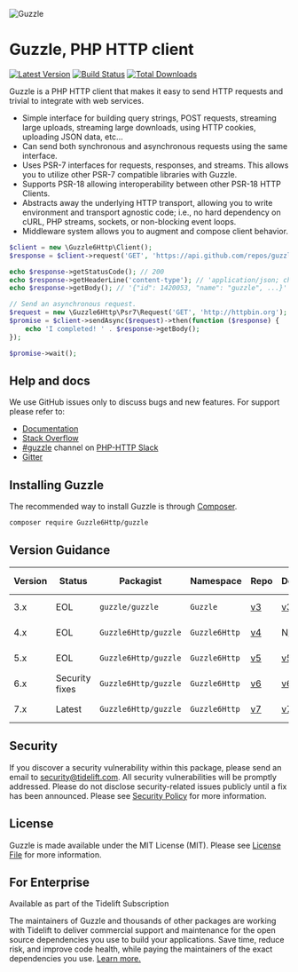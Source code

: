![Guzzle](.github/logo.png?raw=true)

# Guzzle, PHP HTTP client

[![Latest Version](https://img.shields.io/github/release/guzzle/guzzle.svg?style=flat-square)](https://github.com/guzzle/guzzle/releases)
[![Build Status](https://img.shields.io/github/workflow/status/guzzle/guzzle/CI?label=ci%20build&style=flat-square)](https://github.com/guzzle/guzzle/actions?query=workflow%3ACI)
[![Total Downloads](https://img.shields.io/packagist/dt/Guzzle6Http/guzzle.svg?style=flat-square)](https://packagist.org/packages/Guzzle6Http/guzzle)

Guzzle is a PHP HTTP client that makes it easy to send HTTP requests and
trivial to integrate with web services.

- Simple interface for building query strings, POST requests, streaming large
  uploads, streaming large downloads, using HTTP cookies, uploading JSON data,
  etc...
- Can send both synchronous and asynchronous requests using the same interface.
- Uses PSR-7 interfaces for requests, responses, and streams. This allows you
  to utilize other PSR-7 compatible libraries with Guzzle.
- Supports PSR-18 allowing interoperability between other PSR-18 HTTP Clients.
- Abstracts away the underlying HTTP transport, allowing you to write
  environment and transport agnostic code; i.e., no hard dependency on cURL,
  PHP streams, sockets, or non-blocking event loops.
- Middleware system allows you to augment and compose client behavior.

```php
$client = new \Guzzle6Http\Client();
$response = $client->request('GET', 'https://api.github.com/repos/guzzle/guzzle');

echo $response->getStatusCode(); // 200
echo $response->getHeaderLine('content-type'); // 'application/json; charset=utf8'
echo $response->getBody(); // '{"id": 1420053, "name": "guzzle", ...}'

// Send an asynchronous request.
$request = new \Guzzle6Http\Psr7\Request('GET', 'http://httpbin.org');
$promise = $client->sendAsync($request)->then(function ($response) {
    echo 'I completed! ' . $response->getBody();
});

$promise->wait();
```

## Help and docs

We use GitHub issues only to discuss bugs and new features. For support please refer to:

- [Documentation](https://docs.guzzlephp.org)
- [Stack Overflow](https://stackoverflow.com/questions/tagged/guzzle)
- [#guzzle](https://app.slack.com/client/T0D2S9JCT/CE6UAAKL4) channel on [PHP-HTTP Slack](https://slack.httplug.io/)
- [Gitter](https://gitter.im/guzzle/guzzle)


## Installing Guzzle

The recommended way to install Guzzle is through
[Composer](https://getcomposer.org/).

```bash
composer require Guzzle6Http/guzzle
```


## Version Guidance

| Version | Status         | Packagist           | Namespace    | Repo                | Docs                | PSR-7 | PHP Version  |
|---------|----------------|---------------------|--------------|---------------------|---------------------|-------|--------------|
| 3.x     | EOL            | `guzzle/guzzle`     | `Guzzle`     | [v3][guzzle-3-repo] | [v3][guzzle-3-docs] | No    | >=5.3.3,<7.0 |
| 4.x     | EOL            | `Guzzle6Http/guzzle` | `Guzzle6Http` | [v4][guzzle-4-repo] | N/A                 | No    | >=5.4,<7.0   |
| 5.x     | EOL            | `Guzzle6Http/guzzle` | `Guzzle6Http` | [v5][guzzle-5-repo] | [v5][guzzle-5-docs] | No    | >=5.4,<7.4   |
| 6.x     | Security fixes | `Guzzle6Http/guzzle` | `Guzzle6Http` | [v6][guzzle-6-repo] | [v6][guzzle-6-docs] | Yes   | >=5.5,<8.0   |
| 7.x     | Latest         | `Guzzle6Http/guzzle` | `Guzzle6Http` | [v7][guzzle-7-repo] | [v7][guzzle-7-docs] | Yes   | >=7.2.5,<8.2 |

[guzzle-3-repo]: https://github.com/guzzle/guzzle3
[guzzle-4-repo]: https://github.com/guzzle/guzzle/tree/4.x
[guzzle-5-repo]: https://github.com/guzzle/guzzle/tree/5.3
[guzzle-6-repo]: https://github.com/guzzle/guzzle/tree/6.5
[guzzle-7-repo]: https://github.com/guzzle/guzzle
[guzzle-3-docs]: https://guzzle3.readthedocs.io/
[guzzle-5-docs]: https://docs.guzzlephp.org/en/5.3/
[guzzle-6-docs]: https://docs.guzzlephp.org/en/6.5/
[guzzle-7-docs]: https://docs.guzzlephp.org/en/latest/


## Security

If you discover a security vulnerability within this package, please send an email to security@tidelift.com. All security vulnerabilities will be promptly addressed. Please do not disclose security-related issues publicly until a fix has been announced. Please see [Security Policy](https://github.com/guzzle/guzzle/security/policy) for more information.

## License

Guzzle is made available under the MIT License (MIT). Please see [License File](LICENSE) for more information.

## For Enterprise

Available as part of the Tidelift Subscription

The maintainers of Guzzle and thousands of other packages are working with Tidelift to deliver commercial support and maintenance for the open source dependencies you use to build your applications. Save time, reduce risk, and improve code health, while paying the maintainers of the exact dependencies you use. [Learn more.](https://tidelift.com/subscription/pkg/packagist-Guzzle6Http-guzzle?utm_source=packagist-Guzzle6Http-guzzle&utm_medium=referral&utm_campaign=enterprise&utm_term=repo)
